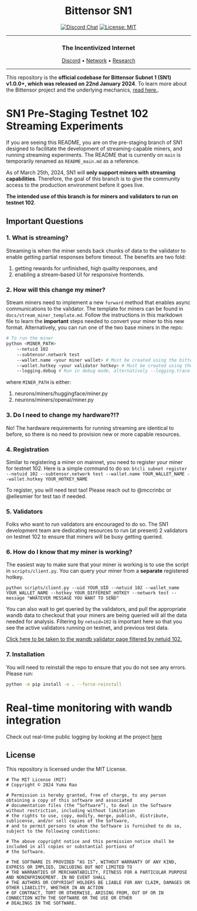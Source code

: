 
<div align="center">

# **Bittensor SN1** <!-- omit in toc -->
[![Discord Chat](https://img.shields.io/discord/308323056592486420.svg)](https://discord.gg/bittensor)
[![License: MIT](https://img.shields.io/badge/License-MIT-yellow.svg)](https://opensource.org/licenses/MIT) 

---

### The Incentivized Internet <!-- omit in toc -->

[Discord](https://discord.gg/bittensor) • [Network](https://taostats.io/) • [Research](https://bittensor.com/whitepaper)

</div>

---

This repository is the **official codebase for Bittensor Subnet 1 (SN1) v1.0.0+, which was released on 22nd January 2024**. To learn more about the Bittensor project and the underlying mechanics, [read here.](https://docs.bittensor.com/).

# SN1 Pre-Staging Testnet 102 Streaming Experiments
If you are seeing this README, you are on the pre-staging branch of SN1 designed to facilitate the development of streaming-capable miners, and running streaming experiments. The README that is currently on `main` is temporarily renamed as `README_main.md` as a reference. 

As of March 25th, 2024, SN1 will **only support miners with streaming capabilities**. Therefore, the goal of this branch is to give the community access to the production environment before it goes live. 

**The intended use of this branch is for miners and validators to run on testnet 102**. 

## Important Questions

### 1. What is streaming? 
Streaming is when the miner sends back chunks of data to the validator to enable getting partial responses before timeout. The benefits are two fold:
1. getting rewards for unfinished, high quality responses, and
2. enabling a stream-based UI for responsive frontends. 

### 2. How will this change my miner? 
Stream miners need to implement a new `forward` method that enables async communications to the validator. The template for miners can be found in `docs/stream_miner_template.md`. Follow the instructions in this markdown file to learn the **important** steps needed to convert your miner to this new format. Alternatively, you can run one of the two base miners in the repo: 

```bash
# To run the miner
python <MINER_PATH>
    --netuid 102
    --subtensor.network test
    --wallet.name <your miner wallet> # Must be created using the bittensor-cli
    --wallet.hotkey <your validator hotkey> # Must be created using the bittensor-cli
    --logging.debug # Run in debug mode, alternatively --logging.trace for trace mode
```
where `MINER_PATH` is either: 
1. neurons/miners/huggingface/miner.py
2. neurons/miners/openai/miner.py

### 3. Do I need to change my hardware?!? 
No! The hardware requirements for running streaming are identical to before, so there is no need to provision new or more capable resources. 

### 4. Registration 
Similar to registering a miner on mainnet, you need to register your miner for testnet 102. Here is a simple command to do so: 
`btcli subnet register --netuid 102 --subtensor.network test --wallet.name YOUR_WALLET_NAME --wallet.hotkey YOUR_HOTKEY_NAME`

To register, you will need test tao! Please reach out to @mccrinbc or @ellesmier for test tao if needed. 

### 5. Validators
Folks who want to run validators are encouraged to do so. The SN1 development team are dedicating resources to run (at present) 2 validators on testnet 102 to ensure that miners will be busy getting queried. 

### 6. How do I know that my miner is working? 
The easiest way to make sure that your miner is working is to use the script in `scripts/client.py`. You can query your miner from a **separate** registered hotkey. 

`python scripts/client.py --uid YOUR_UID --netuid 102 --wallet_name YOUR_WALLET_NAME --hotkey YOUR_DIFFERENT_HOTKEY --network test --message "WHATEVER MESSAGE YOU WANT TO SEND"`

You can also wait to get queried by the validators, and pull the appropriate wandb data to checkout that your miners are being queried will all the data needed for analysis. Filtering by `netuid=102` is important here so that you see the active validators running on testnet, and previous test data. 

[Click here to be taken to the wandb validator page filtered by netuid 102.](https://wandb.ai/opentensor-dev/alpha-validators?nw=nwusermccrinbcsl) 

### 7. Installation
You will need to reinstall the repo to ensure that you do not see any errors. Please run:
```bash
python -m pip install -e . --force-reinstall
```


# Real-time monitoring with wandb integration

Check out real-time public logging by looking at the project [here](https://wandb.ai/opentensor-dev/alpha-validators)

## License
This repository is licensed under the MIT License.
```text
# The MIT License (MIT)
# Copyright © 2024 Yuma Rao

# Permission is hereby granted, free of charge, to any person obtaining a copy of this software and associated
# documentation files (the “Software”), to deal in the Software without restriction, including without limitation
# the rights to use, copy, modify, merge, publish, distribute, sublicense, and/or sell copies of the Software,
# and to permit persons to whom the Software is furnished to do so, subject to the following conditions:

# The above copyright notice and this permission notice shall be included in all copies or substantial portions of
# the Software.

# THE SOFTWARE IS PROVIDED “AS IS”, WITHOUT WARRANTY OF ANY KIND, EXPRESS OR IMPLIED, INCLUDING BUT NOT LIMITED TO
# THE WARRANTIES OF MERCHANTABILITY, FITNESS FOR A PARTICULAR PURPOSE AND NONINFRINGEMENT. IN NO EVENT SHALL
# THE AUTHORS OR COPYRIGHT HOLDERS BE LIABLE FOR ANY CLAIM, DAMAGES OR OTHER LIABILITY, WHETHER IN AN ACTION
# OF CONTRACT, TORT OR OTHERWISE, ARISING FROM, OUT OF OR IN CONNECTION WITH THE SOFTWARE OR THE USE OR OTHER
# DEALINGS IN THE SOFTWARE.
```

